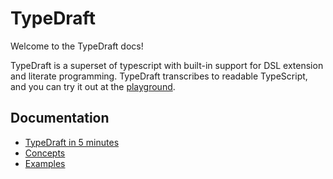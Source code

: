 # TypeDraft
Welcome to the TypeDraft docs!

TypeDraft is a superset of typescript with built-in support for DSL extension and literate programming. TypeDraft transcribes to readable TypeScript, and you can try it out at the [playground](https://mistlog.github.io/typedraft-playground/).

## Documentation

* [TypeDraft in 5 minutes](./quick-start/typedraft-in-5-minutes.md)
* [Concepts](./concept/concepts.md)
* [Examples](./examples/examples.md)